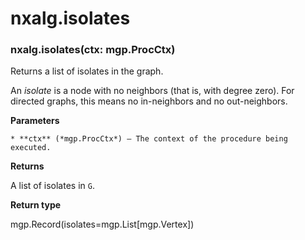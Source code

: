 # nxalg.isolates


### nxalg.isolates(ctx: mgp.ProcCtx)
Returns a list of isolates in the graph.

An *isolate* is a node with no neighbors (that is, with degree
zero). For directed graphs, this means no in-neighbors and no
out-neighbors.


**Parameters**

    * **ctx** (*mgp.ProcCtx*) – The context of the procedure being executed.



**Returns**

A list of isolates in `G`.



**Return type**

mgp.Record(isolates=mgp.List[mgp.Vertex])
